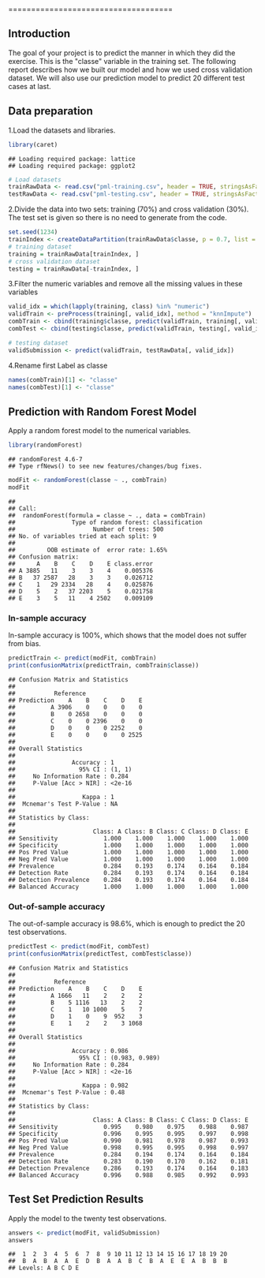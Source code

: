 ====================================
## Introduction
The goal of your project is to predict the manner in which they did the exercise. This is the "classe" variable in the training set. The following report describes how 
we built our model and how we used cross validation dataset. We will also use our prediction model to predict 20 different test cases at last.

## Data preparation
1.Load the datasets and libraries.

```r
library(caret)
```

```
## Loading required package: lattice
## Loading required package: ggplot2
```

```r
# Load datasets
trainRawData <- read.csv("pml-training.csv", header = TRUE, stringsAsFactors = FALSE)
testRawData <- read.csv("pml-testing.csv", header = TRUE, stringsAsFactors = FALSE)
```


2.Divide the data into two sets: training (70%) and cross validation (30%). The test set is given so there is no need to generate from the code.

```r
set.seed(1234)
trainIndex <- createDataPartition(trainRawData$classe, p = 0.7, list = FALSE)
# training dataset
training = trainRawData[trainIndex, ]
# cross validation dataset
testing = trainRawData[-trainIndex, ]
```


3.Filter the numeric variables and remove all the missing values in these variables

```r
valid_idx = which(lapply(training, class) %in% "numeric")
validTrain <- preProcess(training[, valid_idx], method = "knnImpute")
combTrain <- cbind(training$classe, predict(validTrain, training[, valid_idx]))
combTest <- cbind(testing$classe, predict(validTrain, testing[, valid_idx]))

# testing dataset
validSubmission <- predict(validTrain, testRawData[, valid_idx])
```


4.Rename first Label as classe

```r
names(combTrain)[1] <- "classe"
names(combTest)[1] <- "classe"
```


## Prediction with Random Forest Model
Apply a random forest model to the numerical variables. 

```r
library(randomForest)
```

```
## randomForest 4.6-7
## Type rfNews() to see new features/changes/bug fixes.
```

```r
modFit <- randomForest(classe ~ ., combTrain)
modFit
```

```
## 
## Call:
##  randomForest(formula = classe ~ ., data = combTrain) 
##                Type of random forest: classification
##                      Number of trees: 500
## No. of variables tried at each split: 9
## 
##         OOB estimate of  error rate: 1.65%
## Confusion matrix:
##      A    B    C    D    E class.error
## A 3885   11    3    3    4    0.005376
## B   37 2587   28    3    3    0.026712
## C    1   29 2334   28    4    0.025876
## D    5    2   37 2203    5    0.021758
## E    3    5   11    4 2502    0.009109
```


### In-sample accuracy
In-sample accuracy is 100%, which shows that the model does not suffer from bias. 

```r
predictTrain <- predict(modFit, combTrain)
print(confusionMatrix(predictTrain, combTrain$classe))
```

```
## Confusion Matrix and Statistics
## 
##           Reference
## Prediction    A    B    C    D    E
##          A 3906    0    0    0    0
##          B    0 2658    0    0    0
##          C    0    0 2396    0    0
##          D    0    0    0 2252    0
##          E    0    0    0    0 2525
## 
## Overall Statistics
##                                 
##                Accuracy : 1     
##                  95% CI : (1, 1)
##     No Information Rate : 0.284 
##     P-Value [Acc > NIR] : <2e-16
##                                 
##                   Kappa : 1     
##  Mcnemar's Test P-Value : NA    
## 
## Statistics by Class:
## 
##                      Class: A Class: B Class: C Class: D Class: E
## Sensitivity             1.000    1.000    1.000    1.000    1.000
## Specificity             1.000    1.000    1.000    1.000    1.000
## Pos Pred Value          1.000    1.000    1.000    1.000    1.000
## Neg Pred Value          1.000    1.000    1.000    1.000    1.000
## Prevalence              0.284    0.193    0.174    0.164    0.184
## Detection Rate          0.284    0.193    0.174    0.164    0.184
## Detection Prevalence    0.284    0.193    0.174    0.164    0.184
## Balanced Accuracy       1.000    1.000    1.000    1.000    1.000
```


### Out-of-sample accuracy
The out-of-sample accuracy is 98.6%, which is enough to predict the 20 test observations.

```r
predictTest <- predict(modFit, combTest)
print(confusionMatrix(predictTest, combTest$classe))
```

```
## Confusion Matrix and Statistics
## 
##           Reference
## Prediction    A    B    C    D    E
##          A 1666   11    2    2    2
##          B    5 1116   13    2    2
##          C    1   10 1000    5    7
##          D    1    0    9  952    3
##          E    1    2    2    3 1068
## 
## Overall Statistics
##                                         
##                Accuracy : 0.986         
##                  95% CI : (0.983, 0.989)
##     No Information Rate : 0.284         
##     P-Value [Acc > NIR] : <2e-16        
##                                         
##                   Kappa : 0.982         
##  Mcnemar's Test P-Value : 0.48          
## 
## Statistics by Class:
## 
##                      Class: A Class: B Class: C Class: D Class: E
## Sensitivity             0.995    0.980    0.975    0.988    0.987
## Specificity             0.996    0.995    0.995    0.997    0.998
## Pos Pred Value          0.990    0.981    0.978    0.987    0.993
## Neg Pred Value          0.998    0.995    0.995    0.998    0.997
## Prevalence              0.284    0.194    0.174    0.164    0.184
## Detection Rate          0.283    0.190    0.170    0.162    0.181
## Detection Prevalence    0.286    0.193    0.174    0.164    0.183
## Balanced Accuracy       0.996    0.988    0.985    0.992    0.993
```

 
## Test Set Prediction Results
Apply the model to the twenty test observations.

```r
answers <- predict(modFit, validSubmission)
answers
```

```
##  1  2  3  4  5  6  7  8  9 10 11 12 13 14 15 16 17 18 19 20 
##  B  A  B  A  A  E  D  B  A  A  B  C  B  A  E  E  A  B  B  B 
## Levels: A B C D E
```


